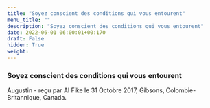 ```yaml
---
title: "Soyez conscient des conditions qui vous entourent"
menu_title: ""
description: "Soyez conscient des conditions qui vous entourent"
date: 2022-06-01 06:00:01+00:170
draft: False
hidden: True
weight:
---
```

### Soyez conscient des conditions qui vous entourent

Augustin - reçu par Al Fike le 31 Octobre 2017, Gibsons, Colombie-Britannique, Canada.



